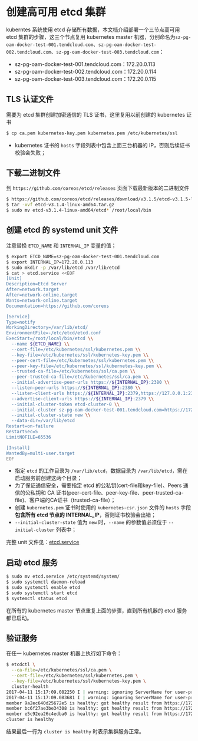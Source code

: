 # 创建高可用 etcd 集群

kuberntes 系统使用 etcd 存储所有数据，本文档介绍部署一个三节点高可用 etcd 集群的步骤，这三个节点复用 kubernetes master 机器，分别命名为`sz-pg-oam-docker-test-001.tendcloud.com`、`sz-pg-oam-docker-test-002.tendcloud.com`、`sz-pg-oam-docker-test-003.tendcloud.com`：

+ sz-pg-oam-docker-test-001.tendcloud.com：172.20.0.113
+ sz-pg-oam-docker-test-002.tendcloud.com：172.20.0.114
+ sz-pg-oam-docker-test-003.tendcloud.com：172.20.0.115

## TLS 认证文件

需要为 etcd 集群创建加密通信的 TLS 证书，这里复用以前创建的 kubernetes 证书

``` bash
$ cp ca.pem kubernetes-key.pem kubernetes.pem /etc/kubernetes/ssl
```

+ kubernetes 证书的 `hosts` 字段列表中包含上面三台机器的 IP，否则后续证书校验会失败；

## 下载二进制文件

到 `https://github.com/coreos/etcd/releases` 页面下载最新版本的二进制文件

``` bash
$ https://github.com/coreos/etcd/releases/download/v3.1.5/etcd-v3.1.5-linux-amd64.tar.gz
$ tar -xvf etcd-v3.1.4-linux-amd64.tar.gz
$ sudo mv etcd-v3.1.4-linux-amd64/etcd* /root/local/bin
```

## 创建 etcd 的 systemd unit 文件

注意替换 `ETCD_NAME` 和 `INTERNAL_IP` 变量的值；

``` bash
$ export ETCD_NAME=sz-pg-oam-docker-test-001.tendcloud.com
$ export INTERNAL_IP=172.20.0.113
$ sudo mkdir -p /var/lib/etcd /var/lib/etcd
$ cat > etcd.service <<EOF
[Unit]
Description=Etcd Server
After=network.target
After=network-online.target
Wants=network-online.target
Documentation=https://github.com/coreos

[Service]
Type=notify
WorkingDirectory=/var/lib/etcd/
EnvironmentFile=-/etc/etcd/etcd.conf
ExecStart=/root/local/bin/etcd \\
  --name ${ETCD_NAME} \\
  --cert-file=/etc/kubernetes/ssl/kubernetes.pem \\
  --key-file=/etc/kubernetes/ssl/kubernetes-key.pem \\
  --peer-cert-file=/etc/kubernetes/ssl/kubernetes.pem \\
  --peer-key-file=/etc/kubernetes/ssl/kubernetes-key.pem \\
  --trusted-ca-file=/etc/kubernetes/ssl/ca.pem \\
  --peer-trusted-ca-file=/etc/kubernetes/ssl/ca.pem \\
  --initial-advertise-peer-urls https://${INTERNAL_IP}:2380 \\
  --listen-peer-urls https://${INTERNAL_IP}:2380 \\
  --listen-client-urls https://${INTERNAL_IP}:2379,https://127.0.0.1:2379 \\
  --advertise-client-urls https://${INTERNAL_IP}:2379 \\
  --initial-cluster-token etcd-cluster-0 \\
  --initial-cluster sz-pg-oam-docker-test-001.tendcloud.com=https://172.20.0.113:2380,sz-pg-oam-docker-test-002.tendcloud.com=https://172.20.0.114:2380,sz-pg-oam-docker-test-003.tendcloud.com=https://172.20.0.115:2380 \\
  --initial-cluster-state new \\
  --data-dir=/var/lib/etcd
Restart=on-failure
RestartSec=5
LimitNOFILE=65536

[Install]
WantedBy=multi-user.target
EOF
```

+ 指定 `etcd` 的工作目录为 `/var/lib/etcd`，数据目录为 `/var/lib/etcd`，需在启动服务前创建这两个目录；
+ 为了保证通信安全，需要指定 etcd 的公私钥(cert-file和key-file)、Peers 通信的公私钥和 CA 证书(peer-cert-file、peer-key-file、peer-trusted-ca-file)、客户端的CA证书（trusted-ca-file）；
+ 创建 `kubernetes.pem` 证书时使用的 `kubernetes-csr.json` 文件的 `hosts` 字段**包含所有 etcd 节点的 INTERNAL_IP**，否则证书校验会出错；
+ `--initial-cluster-state` 值为 `new` 时，`--name` 的参数值必须位于 `--initial-cluster` 列表中；

完整 unit 文件见：[etcd.service](./systemd/etcd.service)

## 启动 etcd 服务

``` bash
$ sudo mv etcd.service /etc/systemd/system/
$ sudo systemctl daemon-reload
$ sudo systemctl enable etcd
$ sudo systemctl start etcd
$ systemctl status etcd
```

在所有的 kubernetes master 节点重复上面的步骤，直到所有机器的 etcd 服务都已启动。

## 验证服务

在任一 kubernetes master 机器上执行如下命令：

``` bash
$ etcdctl \
  --ca-file=/etc/kubernetes/ssl/ca.pem \
  --cert-file=/etc/kubernetes/ssl/kubernetes.pem \
  --key-file=/etc/kubernetes/ssl/kubernetes-key.pem \
  cluster-health
2017-04-11 15:17:09.082250 I | warning: ignoring ServerName for user-provided CA for backwards compatibility is deprecated
2017-04-11 15:17:09.083681 I | warning: ignoring ServerName for user-provided CA for backwards compatibility is deprecated
member 9a2ec640d25672e5 is healthy: got healthy result from https://172.20.0.115:2379
member bc6f27ae3be34308 is healthy: got healthy result from https://172.20.0.114:2379
member e5c92ea26c4edba0 is healthy: got healthy result from https://172.20.0.113:2379
cluster is healthy
```

结果最后一行为 `cluster is healthy` 时表示集群服务正常。